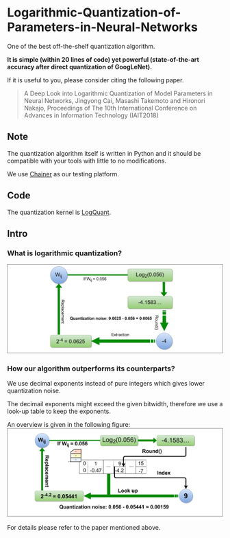 # Logarithmic-Quantization-of-Parameters-in-Neural-Networks

One of the best off-the-shelf quantization algorithm.

**It is simple (within 20 lines of code) yet powerful (state-of-the-art accuracy after direct quantization of GoogLeNet).**

If it is useful to you, please consider citing the following paper.

> A Deep Look into Logarithmic Quantization of Model Parameters in Neural Networks, Jingyong Cai, Masashi Takemoto and Hironori Nakajo, Proceedings of The 10th International Conference on Advances in Information Technology (IAIT2018)


## Note

The quantization algorithm itself is written in Python and it should be compatible with your tools with little to no modifications.

We use [Chainer](https://chainer.org/) as our testing platform. 

## Code

The quantization kernel is [LogQuant](https://github.com/CJYLab/Logarithmic-Quantization-of-Parameters-in-Neural-Networks/blob/master/utils/logquant_v3.py).

## Intro

### What is logarithmic quantization?

![Logarithmic Quantization](/img/over_view.jpg)


### How our algorithm outperforms its counterparts?

We use decimal exponents instead of pure integers which gives lower quantization noise.

The decimail exponents might exceed the given bitwidth, therefore we use a look-up table to keep the exponents.

An overview is given in the following figure:
![DLQ](/img/logquant.jpg)

For details please refer to the paper mentioned above.
